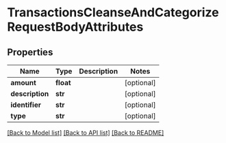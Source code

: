 # TransactionsCleanseAndCategorizeRequestBodyAttributes

## Properties
Name | Type | Description | Notes
------------ | ------------- | ------------- | -------------
**amount** | **float** |  | [optional] 
**description** | **str** |  | [optional] 
**identifier** | **str** |  | [optional] 
**type** | **str** |  | [optional] 

[[Back to Model list]](../README.md#documentation-for-models) [[Back to API list]](../README.md#documentation-for-api-endpoints) [[Back to README]](../README.md)



